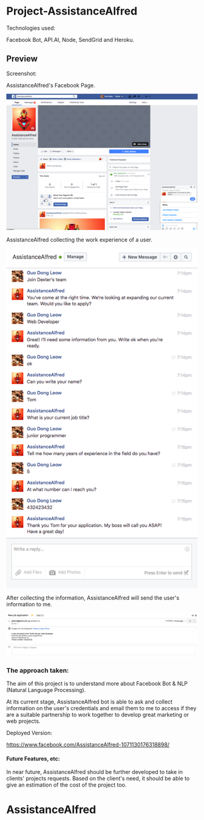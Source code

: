 # Project-AssistanceAlfred

Technologies used:

Facebook Bot, API.AI, Node, SendGrid and Heroku.

## Preview

Screenshot:

AssistanceAlfred's Facebook Page.

![alt text](/public/img/Preview1.png?raw=true "Preview1")

AssistanceAlfred collecting the work experience of a user.

![alt text](/public/img/Preview2.png?raw=true "Preview2")

After collecting the information, AssistanceAlfred will send the user's information to me.

![alt text](/public/img/Preview3.png?raw=true "Preview3")

### The approach taken:

The aim of this project is to understand more about Facebook Bot & NLP (Natural Language Processing).

At its current stage, AssistanceAlfred bot is able to ask and collect information on the user's credentials and email them to me to access if they are a suitable partnership to work together to develop great marketing or web projects.

Deployed Version:

https://www.facebook.com/AssistanceAlfred-1071130176318898/

#### Future Features, etc:

In near future, AssistanceAlfred should be further developed to take in clients' projects requests. Based on the client's need, it should be able to give an estimation of the cost of the project too.
# AssistanceAlfred
